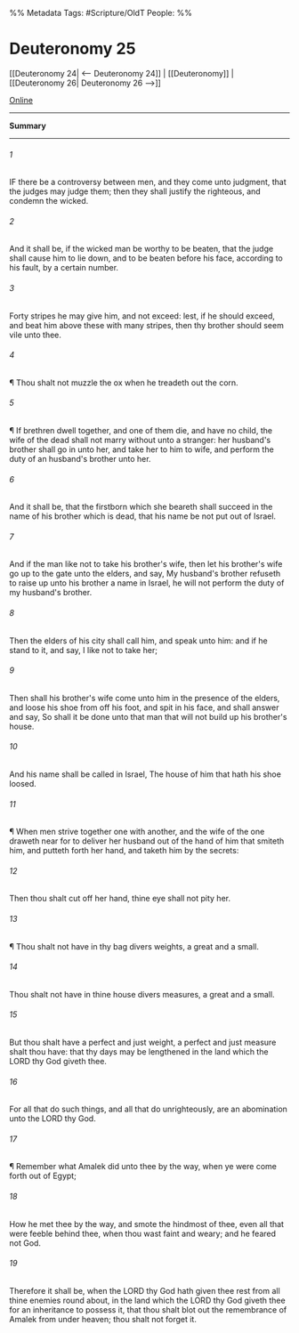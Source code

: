 

%% Metadata
Tags: #Scripture/OldT
People: 
%%
# Deuteronomy 25
[[Deuteronomy 24| <-- Deuteronomy 24]] | [[Deuteronomy]] | [[Deuteronomy 26| Deuteronomy 26 -->]]

[Online](https://churchofjesuschrist.org/study/scriptures/ot/deut/25?lang=eng)

---
__Summary__



---

###### 1
IF there be a controversy between men, and they come unto judgment, that the judges may judge them; then they shall justify the righteous, and condemn the wicked.
###### 2
And it shall be, if the wicked man be worthy to be beaten, that the judge shall cause him to lie down, and to be beaten before his face, according to his fault, by a certain number.
###### 3
Forty stripes he may give him, and not exceed: lest, if he should exceed, and beat him above these with many stripes, then thy brother should seem vile unto thee.
###### 4
¶ Thou shalt not muzzle the ox when he treadeth out the corn.
###### 5
¶ If brethren dwell together, and one of them die, and have no child, the wife of the dead shall not marry without unto a stranger: her husband's brother shall go in unto her, and take her to him to wife, and perform the duty of an husband's brother unto her.
###### 6
And it shall be, that the firstborn which she beareth shall succeed in the name of his brother which is dead, that his name be not put out of Israel.
###### 7
And if the man like not to take his brother's wife, then let his brother's wife go up to the gate unto the elders, and say, My husband's brother refuseth to raise up unto his brother a name in Israel, he will not perform the duty of my husband's brother.
###### 8
Then the elders of his city shall call him, and speak unto him: and if he stand to it, and say, I like not to take her;
###### 9
Then shall his brother's wife come unto him in the presence of the elders, and loose his shoe from off his foot, and spit in his face, and shall answer and say, So shall it be done unto that man that will not build up his brother's house.
###### 10
And his name shall be called in Israel, The house of him that hath his shoe loosed.
###### 11
¶ When men strive together one with another, and the wife of the one draweth near for to deliver her husband out of the hand of him that smiteth him, and putteth forth her hand, and taketh him by the secrets:
###### 12
Then thou shalt cut off her hand, thine eye shall not pity her.
###### 13
¶ Thou shalt not have in thy bag divers weights, a great and a small.
###### 14
Thou shalt not have in thine house divers measures, a great and a small.
###### 15
But thou shalt have a perfect and just weight, a perfect and just measure shalt thou have: that thy days may be lengthened in the land which the LORD thy God giveth thee.
###### 16
For all that do such things, and all that do unrighteously, are an abomination unto the LORD thy God.
###### 17
¶ Remember what Amalek did unto thee by the way, when ye were come forth out of Egypt;
###### 18
How he met thee by the way, and smote the hindmost of thee, even all that were feeble behind thee, when thou wast faint and weary; and he feared not God.
###### 19
Therefore it shall be, when the LORD thy God hath given thee rest from all thine enemies round about, in the land which the LORD thy God giveth thee for an inheritance to possess it, that thou shalt blot out the remembrance of Amalek from under heaven; thou shalt not forget it.



